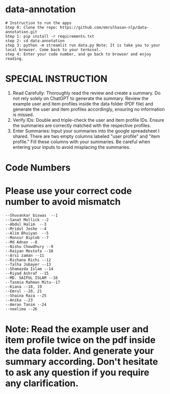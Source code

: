 # data-annotation
    # Instruction to run the apps
    Step 0: Clone the repo: https://github.com/emrulhasan-nlp/data-annotation.git
    Step 1: pip install -r requirements.txt
    step 2: cd data-annotation
    step 3: python -m streamlit run data.py Note: It is take you to your local browser. Come back to your terminal.
    step 4: Enter your code number, and go back to browser and enjoy reading.

# SPECIAL INSTRUCTION

   1. Read Carefully: Thoroughly read the review and create a summary. Do not rely solely on ChatGPT to generate the summary. Review the example user and item profiles inside the data folder (PDF file) and generate the user and item profiles accordingly, ensuring no information is missed.
   2. Verify IDs: Double and triple-check the user and item profile IDs. Ensure the summaries are correctly matched with the respective profiles.
   3. Enter Summaries: Input your summaries into the google spreadsheet I shared. There are two empty columns labeled "user profile" and "item profile." Fill these columns with your summaries. Be careful when entering your inputs to avoid misplacing the summaries.

# Code Numbers
# Please use your correct code number to avoid mismatch
    --Shuvankar biswas  --1
    --Sanat Mollick --2
    --Abdul Halim  --3
    --Mridul Joshe --4
    --Alim Bhuiyan  --5
    --Monsur Biplob --7
    --Md Adnan --8
    --Nishu Chowdhury --9
    --Raiyan Mostofa --10
    --Arsi zaman --11
    --Richana Richi --12
    --Talha Jobayer --13
    --Shamazda Islam --14
    --Riyad Ashraf --15
    --MD. SAIFUL ISLAM --16
    --Tasmia Rahman Mitu--17
    --Kiana --18, 19
    --Emrul --20, 21
    --Shaina Raza --25
    --Anika --23
    --Amran Tanim --24
    --neelima --26


# Note: Read the example user and item profile twice on the pdf inside the data folder. And generate your summary according. Don't hesitate to ask any question if you require any clarification.

